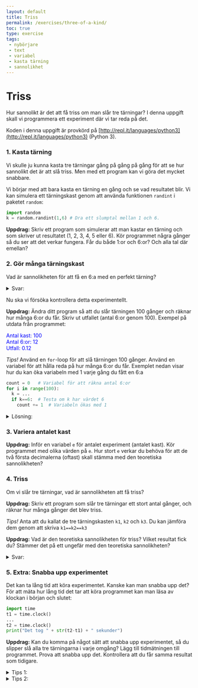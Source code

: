 ```yaml
---
layout: default
title: Triss
permalink: /exercises/three-of-a-kind/
toc: true
type: exercise
tags:
 - nybörjare
 - text
 - variabel
 - kasta tärning
 - sannolikhet
---
```

# Triss
Hur sannolikt är det att få triss om man slår tre tärningar? I denna uppgift skall vi programmera ett experiment där vi tar reda på det.

Koden i denna uppgift är provkörd på [http://repl.it/languages/python3](http://repl.it/languages/python3) (Python 3).

### 1. Kasta tärning

Vi skulle ju kunna kasta tre tärningar gång på gång på gång för att se hur sannolikt det är att slå triss. Men med ett program kan vi göra det mycket snabbare.

Vi börjar med att bara kasta en tärning en gång och se vad resultatet blir. Vi kan simulera ett tärningskast genom att använda funktionen `randint` i paketet `random`:

```python
import random
k = random.randint(1,6) # Dra ett slumptal mellan 1 och 6.
```

**Uppdrag:** Skriv ett program som simulerar att man kastar en tärning och som skriver ut resultatet (1, 2, 3, 4, 5 eller 6). Kör programmet några gånger så du ser att det verkar fungera. Får du både 1:or och 6:or? Och alla tal där emellan?

### 2. Gör många tärningskast

Vad är sannolikheten för att få en 6:a med en perfekt tärning?

<details>
<summary markdown="span">
Svar:
</summary>
Sannolikheten är 1/6, alltså 0.16666666666...
</details>

Nu ska vi försöka kontrollera detta experimentellt.

**Uppdrag:** Ändra ditt program så att du slår tärningen 100 gånger och räknar hur många 6:or du får. Skriv ut utfallet (antal 6:or genom 100). Exempel på utdata från programmet:

<p><font color="blue">Antal kast: 100<br>
Antal 6:or: 12<br>
Utfall: 0.12</font></p>

*Tips!* Använd en `for`-loop för att slå tärningen 100 gånger. Använd en variabel för att hålla reda på hur många 6:or du får. Exemplet nedan visar hur du kan öka variabeln med 1 varje gång du fått en 6:a

```python
count = 0   # Variabel för att räkna antal 6:or
for i in range(100):
  k = ...
  if k==6:  # Testa om k har värdet 6
    count += 1  # Variabeln ökas med 1
```

<details>
<summary markdown="span">
Lösning:
</summary>
<pre>
import random

count = 0
for i in range(100):
  k = random.randint(1,6)
  if k==6:
    count += 1
print("Antal kast: " + str(100))
print("Antal 6:or: " + str(count))
print("Utfall:     " + str(count/100))
</pre>
</details>

### 3. Variera antalet kast

**Uppdrag:** Inför en variabel `e` för antalet experiment (antalet kast). Kör programmet med olika värden på `e`. Hur stort `e` verkar du behöva för att de två första decimalerna (oftast) skall stämma med den teoretiska sannolikheten?

### 4. Triss

Om vi slår tre tärningar, vad är sannolikheten att få triss?

**Uppdrag:** Skriv ett program som slår tre tärningar ett stort antal gånger, och räknar hur många gånger det blev triss.

*Tips!* Anta att du kallat de tre tärningskasten `k1`, `k2` och `k3`. Du kan jämföra dem genom att skriva `k1==k2==k3`

**Uppdrag:** Vad är den teoretiska sannolikheten för triss? Vilket resultat fick du? Stämmer det på ett ungefär med den teoretiska sannolikheten?

<details>
<summary markdown="span">
Svar:
</summary>
Den första tärningen kan få vilket värde som helst. Sedan är det 1/6 chans att nästa tärning får samma värde. Om detta händer är det sedan 1/6 chans att sista tärningen också får samma värde. Alltså är sannolikheten 1/36 att alla tre har samma värde.
</details>

### 5. Extra: Snabba upp experimentet

Det kan ta lång tid att köra experimentet. Kanske kan man snabba upp det? För att mäta hur lång tid det tar att köra programmet kan man läsa av klockan i början och slutet:

```python
import time
t1 = time.clock()
...
t2 = time.clock()
print("Det tog " + str(t2-t1) + " sekunder")
```

**Uppdrag:** Kan du komma på något sätt att snabba upp experimentet, så du slipper slå alla tre tärningarna i varje omgång? Lägg till tidmätningen till programmet. Prova att snabba upp det. Kontrollera att du får samma resultat som tidigare.

<details>
<summary markdown="span">
Tips 1:
</summary>
Om andra tärningen får ett annat värde än första tärningen så kan du hoppa över att slå tredje tärningen.
</details>

<details>
<summary markdown="span">
Tips 2:
</summary>
Du behöver faktiskt inte slå första tärningen alls. Den skulle fått ett värde, men vilket spelar ingen roll. Du kan anta att värdet till exempel blev 2.
</details>
